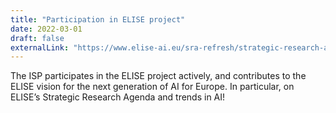 ```yaml
---
title: "Participation in ELISE project"
date: 2022-03-01
draft: false
externalLink: "https://www.elise-ai.eu/sra-refresh/strategic-research-agenda-refresh"
---
```


The ISP participates in the ELISE project actively, and contributes to the ELISE vision for the next generation of AI for Europe. In particular, on ELISE’s Strategic Research Agenda and trends in AI!
